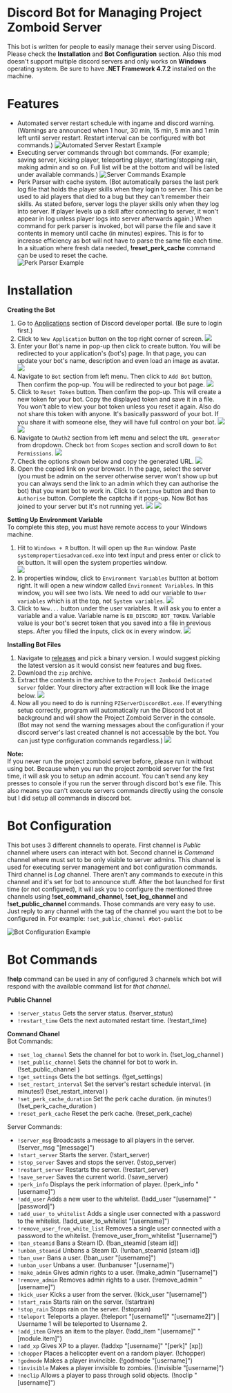 # Discord Bot for Managing Project Zomboid Server
This bot is written for people to easily manage their server using Discord. Please check the **Installation** and **Bot Configuration** section. Also this mod doesn't support multiple discord servers and only works on **Windows** operating system. Be sure to have **.NET Framework 4.7.2** installed on the machine.

# Features
- Automated server restart schedule with ingame and discord warning. (Warnings are announced when 1 hour, 30 min, 15 min, 5 min and 1 min left until server restart. Restart interval can be configured with bot commands.)
![Automated Server Restart Example](https://i.ibb.co/SQWfnL1/Screenshot-1.png)
- Executing server commands through bot commands. (For example; saving server, kicking player, teleporting player, starting/stopping rain, making admin and so on. Full list will be at the bottom and will be listed under available commands.)
![Server Commands Example](https://i.ibb.co/FnH50cH/Screenshot-3.png)
- Perk Parser with cache system. (Bot automatically parses the last perk log file that holds the player skills when they login to server. This can be used to aid players that died to a bug but they can't remember their skills. As stated before, server logs the player skills only when they log into server. If player levels up a skill after connecting to server, it won't appear in log unless player logs into server afterwards again.) When command for perk parser is invoked, bot will parse the file and save it contents in memory until cache (in minutes) expires. This is for to increase efficiency as bot will not have to parse the same file each time. In a situation where fresh data needed, **!reset_perk_cache** command can be used to reset the cache.                
![Perk Parser Example](https://i.ibb.co/DgYY698/Screenshot-2.png)

# Installation
**Creating the Bot**
1. Go to [Applications](https://discord.com/developers/applications) section of Discord developer portal. (Be sure to login first.)
2. Click to `New Application` button on the top right corner of screen.
![](https://i.ibb.co/GWyfvkn/Screenshot-1.png)
3. Enter your Bot's name in pop-up then click to create button. You will be redirected to your application's (bot's) page. In that page, you can update your bot's name, description and even load an image as avatar.
![](https://i.ibb.co/CzwwYJT/Screenshot-2.png)
4. Navigate to `Bot` section from left menu. Then click to `Add Bot` button. Then confirm the pop-up. You will be redirected to your bot page.
![](https://i.ibb.co/ccyvbPb/Screenshot-3.png)
5. Click to `Reset Token` button. Then confirm the pop-up. This will create a new token for your bot. Copy the displayed token and save it in a file. You won't able to view your bot token unless you reset it again. Also do not share this token with anyone. It's basically password of your bot. If you share it with someone else, they will have full control on your bot.
![](https://i.ibb.co/wL0QLhs/Screenshot-4.png)
![](https://i.ibb.co/4fNP8hx/Screenshot-5.png)
6. Navigate to `OAuth2` section from left menu and select the `URL generator` from dropdown. Check `bot` from `Scopes` section and scroll down to `Bot Permissions`.
![](https://i.ibb.co/S545j0z/Screenshot-6.png)
7. Check the options shown below and copy the generated URL.
![](https://i.ibb.co/vvFncXY/Screenshot-7.png)
8. Open the copied link on your browser. In the page, select the server (you must be admin on the server otherwise server won't show up but you can always send the link to an admin which they can authorise the bot) that you want bot to work in. Click to `Continue` button and then to `Authorise` button. Complete the captcha if it pops-up. Now Bot has joined to your server but it's not running yet.
![](https://i.ibb.co/553LsdH/Screenshot-8.png)
![](https://i.ibb.co/gjBpLtH/Screenshot-9.png)

**Setting Up Environment Variable**<br>
To complete this step, you must have remote access to your Windows machine.
1. Hit to `Windows + R` button. It will open up the `Run` window. Paste `systempropertiesadvanced.exe` into text input and press enter or click to `OK` button. It will open the system properties window.   
![](https://i.ibb.co/RzWfT7k/Screenshot-1.png)
2. In properties window, click to `Environment Variables` buttton at bottom right. It will open a new window called `Environment Variables`. In this window, you will see two lists. We need to add our variable to `User variables` which is at the top, not `System variables`.
![](https://i.ibb.co/1L6nqVb/Screenshot-2.png)
3. Click to `New...` button under the user variables. It will ask you to enter a variable and a value. Variable name is `EB_DISCORD_BOT_TOKEN`. Variable value is your bot's secret token that you saved into a file in previous steps. After you filled the inputs, click `OK` in every window.
![](https://i.ibb.co/M7xrNBD/Screenshot-3.png)

**Installing Bot Files**<br>
1. Navigate to [releases](https://github.com/egebilecen/PZServerDiscordBot/releases) and pick a binary version. I would suggest picking the latest version as it would consist new features and bug fixes.
2. Download the `zip` archive.
3. Extract the contents in the archive to the `Project Zomboid Dedicated Server` folder. Your directory after extraction will look like the image below.
![](https://i.ibb.co/P4KBXjj/folder-structure.png)
5. Now all you need to do is running `PZServerDiscordBot.exe`. If everything setup correctly, program will automatically run the Discord bot at background and will show the Project Zomboid Server in the console. (Bot may not send the warning messages about the configuration if your discord server's last created channel is not accessable by the bot. You can just type configuration commands regardless.)
![](https://i.ibb.co/VqcdKBS/Screenshot-2.png)

**Note:**<br>
If you never run the project zomboid server before, please run it without using bot. Because when you run the project zomboid server for the first time, it will ask you to setup an admin account. You can't send any key presses to console if you run the server through discord bot's exe file. This also means you can't execute servers commands directly using the console but I did setup all commands in discord bot.

# Bot Configuration
This bot uses 3 different channels to operate. First channel is *Public* channel where users can interact with bot. Second channel is *Command* channel where must set to be only visible to server admins. This channel is used for executing server management and bot configuration commands. Third channel is *Log* channel. There aren't any commands to execute in this channel and it's set for bot to announce stuff. After the bot launched for first time (or not configured), it will ask you to configure the mentioned three channels using **!set_command_channel**, **!set_log_channel** and **!set_public_channel** commands. Those commands are very easy to use. Just reply to any channel with the tag of the channel you want the bot to be configured in. For example: `!set_public_channel #bot-public`

![Bot Configuration Example](https://i.ibb.co/CsgGjkn/Screenshot-1.png)

# Bot Commands
**!help** command can be used in any of configured 3 channels which bot will respond with the available command list for *that channel*.

**Public Channel**<br>
- ``!server_status`` Gets the server status. (!server_status)
- ``!restart_time`` Gets the next automated restart time. (!restart_time)

**Command Chanel**<br>
Bot Commands:
- `!set_log_channel` Sets the channel for bot to work in. (!set_log_channel <channel tag>)<br>
- `!set_public_channel` Sets the channel for bot to work in. (!set_public_channel <channel tag>)<br>
- `!get_settings` Gets the bot settings. (!get_settings)<br>
- `!set_restart_interval` Set the server's restart schedule interval. (in minutes!) (!set_restart_interval <interval in minutes>)<br>
- `!set_perk_cache_duration` Set the perk cache duration. (in minutes!) (!set_perk_cache_duration <duration in minutes>)<br>
- `!reset_perk_cache` Reset the perk cache. (!reset_perk_cache)<br>
  
Server Commands:
- `!server_msg` Broadcasts a message to all players in the server. (!server_msg "[message]")<br>
- `!start_server` Starts the server. (!start_server)<br>
- `!stop_server` Saves and stops the server. (!stop_server)<br>
- `!restart_server` Restarts the server. (!restart_server)<br>
- `!save_server` Saves the current world. (!save_server)<br>
- `!perk_info` Displays the perk information of player. (!perk_info "[username]")<br>
- `!add_user` Adds a new user to the whitelist. (!add_user "[username]" "[password]")<br>
- `!add_user_to_whitelist` Adds a single user connected with a password to the whitelist. (!add_user_to_whitelist "[username]")<br>
- `!remove_user_from_white_list` Removes a single user connected with a password to the whitelist. (!remove_user_from_whitelist "[username]")<br>
- `!ban_steamid` Bans a Steam ID. (!ban_steamid [steam id])<br>
- `!unban_steamid` Unbans a Steam ID. (!unban_steamid [steam id])<br>
- `!ban_user` Bans a user. (!ban_user "[username]")<br>
- `!unban_user` Unbans a user. (!unbanuser "[username]")<br>
- `!make_admin` Gives admin rights to a user. (!make_admin "[username]")<br>
- `!remove_admin` Removes admin rights to a user. (!remove_admin "[username]")<br>
- `!kick_user` Kicks a user from the server. (!kick_user "[username]")<br>
- `!start_rain` Starts rain on the server. (!startrain)<br>
- `!stop_rain` Stops rain on the server. (!stoprain)<br>
- `!teleport` Teleports a player. (!teleport "[username1]" "[username2]") | Username 1 will be teleported to Username 2.<br>
- `!add_item` Gives an item to the player. (!add_item "[username]" "[module.item]")<br>
- `!add_xp` Gives XP to a player. (!addxp "[username]" "[perk]" [xp])<br>
- `!chopper` Places a helicopter event on a random player. (!chopper)<br>
- `!godmode` Makes a player invincible. (!godmode "[username]")<br>
- `!invisible` Makes a player invisible to zombies. (!invisible "[username]")<br>
- `!noclip` Allows a player to pass through solid objects. (!noclip "[username]")<br>
